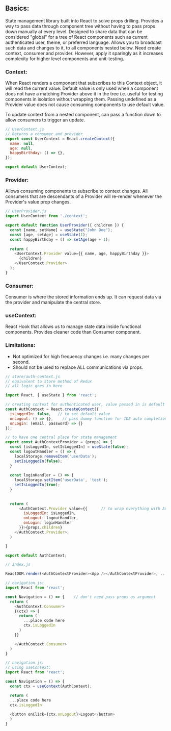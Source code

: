 ## Basics:
State management library built into React to solve props drilling. Provides a way to pass data through component tree without having to pass props down manually at every level. Designed to share data that can be considered "global" for a tree of React components such as current authenticated user, theme, or preferred language. Allows you to broadcast such data and changes to it, to all components nested below. Need create context, consumer and provider. However, apply it sparingly as it increases complexity for higher level components and unit-testing. 

### Context:
When React renders a component that subscribes to this Context object, it will read the current value. Default value is only used when a component does not have a matching Provider above it in the tree i.e. useful for testing components in isolation without wrapping them. Passing undefined as a Provider value does not cause consuming components to use default value.

To update context from a nested component, can pass a function down to allow consumers to trigger an update. 

```js
// UserContext.js
// Returns a consumer and provider
export const UserContext = React.createContext({
  name: null,
  age: null,
  happyBirthday: () => {},
});

export default UserContext;
```

### Provider:
Allows consuming components to subscribe to context changes. All consumers that are descendants of a Provider will re-render whenever the Provider's value prop changes.
```js
// UserProvider.js
import UserContext from './context';

export default function UserProvider({ children }) {
  const [name, setName] = useState("John Doe");
  const [age, setAge] = useState(1);
  const happyBirthday = () => setAge(age + 1);
  
  return (
    <UserContext.Provider value={{ name, age, happyBirthday }}>
      {children}
    </UserContext.Provider>
  );
}
```

### Consumer: 
Consumer is where the stored information ends up. It can request data via the provider and manipulate the central store.

### useContext:
React Hook that allows us to manage state data inside functional components. Provides cleaner code than Consumer component.

### Limitations:
- Not optimized for high frequency changes i.e. many changes per second.
- Should not be used to replace ALL communications via props.


```javascript
// store/auth-context.js
// equivalent to store method of Redux
// all logic goes in here

import React, { useState } from 'react'; 

// creating context for authenticated user, value passed in is default 
const AuthContext = React.createContext({
  isLoggedIn: false,   // to set default value
  onLogout: () => {},    // pass dummy function for IDE auto completion
  onLogin: (email, password) => {}
});

// to have one central place for state management
export const AuthContextProvider = (props) => {     
  const [isLoggedIn, setIsLoggedIn] = useState(false);
  const logoutHandler = () => {
    localStorage.removeItem('userData');
    setIsLoggedIn(false);
  }
  
  const loginHandler = () => {
    localStorage.setItem('userData', 'test');
    setIsLoggedIn(true);
  }
  
  
  return (  
      <AuthContext.Provider value={{      // to wrap everything with AuthContext as it is needed everywhere 
        isLoggedIn: isLoggedIn,
        onLogout: logoutHandler,
        onLogin: loginHandler
      }}>{props.children}
    </AuthContext.Provider>;
  )

}

export default AuthContext; 
```

```javascript
// index.js

ReactDOM.render(<AuthContextProvider><App /></AuthContextProvider>, ...)

```

```javascript
// navigation.js:
import React from 'react';

const Navigation = () => {    // don't need pass props as argument
  return (
    <AuthContext.Consumer> 
    {(ctx) => {
      return (
        ...place code here
        ctx.isLoggedIn
      )
    }}

    </AuthContext.Consumer> 
  )
}
```

```javascript
// navigation.js:
// using useContext:
import React from 'react';

const Navigation = () => {
  const ctx = useContext(AuthContext);

  return (
  ...place code here
  ctx.isLoggedIn
  
  <button onClick={ctx.onLogout}>Logout</button>
  )
}

```
